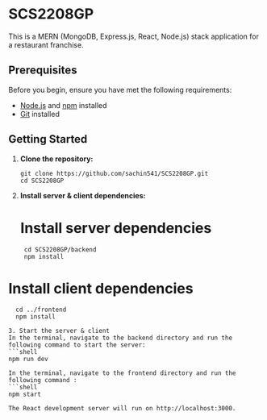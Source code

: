 # SCS2208GP

This is a MERN (MongoDB, Express.js, React, Node.js) stack application for a restaurant franchise. 

## Prerequisites

Before you begin, ensure you have met the following requirements:

- [Node.js](https://nodejs.org/) and [npm](https://www.npmjs.com/) installed
- [Git](https://git-scm.com/) installed

## Getting Started

1. **Clone the repository:**

   ```shell
   git clone https://github.com/sachin541/SCS2208GP.git
   cd SCS2208GP

2. **Install server & client dependencies:**

   # Install server dependencies
   ```shell
    cd SCS2208GP/backend
    npm install

  # Install client dependencies
  ```shell
    cd ../frontend
    npm install

3. Start the server & client
In the terminal, navigate to the backend directory and run the following command to start the server:
  ```shell
  npm run dev

In the terminal, navigate to the frontend directory and run the following command :
  ```shell
  npm start

The React development server will run on http://localhost:3000.

   

